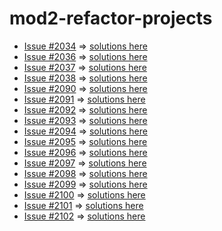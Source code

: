 # mod2-refactor-projects

- [Issue #2034](https://github.com/appacademy/Modular-Curriculum/issues/2034) => [solutions here](./refactor-project)
- [Issue #2036](https://github.com/appacademy/Modular-Curriculum/issues/2036) => [solutions here](./shelter-solution)
- [Issue #2037](https://github.com/appacademy/Modular-Curriculum/issues/2037) => [solutions here]()
- [Issue #2038](https://github.com/appacademy/Modular-Curriculum/issues/2038) => [solutions here](./tic-tac-toe-solution)
- [Issue #2090](https://github.com/appacademy/Modular-Curriculum/issues/2090) => [solutions here](./dry-refactor)
- [Issue #2091](https://github.com/appacademy/Modular-Curriculum/issues/2091) => [solutions here]()
- [Issue #2092](https://github.com/appacademy/Modular-Curriculum/issues/2092) => [solutions here]()
- [Issue #2093](https://github.com/appacademy/Modular-Curriculum/issues/2093) => [solutions here]()
- [Issue #2094](https://github.com/appacademy/Modular-Curriculum/issues/2094) => [solutions here](./class-inheritance-problem)
- [Issue #2095](https://github.com/appacademy/Modular-Curriculum/issues/2095) => [solutions here](./class-polymorphism-problem)
- [Issue #2096](https://github.com/appacademy/Modular-Curriculum/issues/2096) => [solutions here](./bind-practice)
- [Issue #2097](https://github.com/appacademy/Modular-Curriculum/issues/2097) => [solutions here](./call-apply-practice)
- [Issue #2098](https://github.com/appacademy/Modular-Curriculum/issues/2098) => [solutions here](./practice-ctx-arrow-funcs)
- [Issue #2099](https://github.com/appacademy/Modular-Curriculum/issues/2099) => [solutions here](./error-prediction-quiz)
- [Issue #2100](https://github.com/appacademy/Modular-Curriculum/issues/2100) => [solutions here](./practice-error)
- [Issue #2101](https://github.com/appacademy/Modular-Curriculum/issues/2101) => [solutions here](./practice-unit-tests)
- [Issue #2102](https://github.com/appacademy/Modular-Curriculum/issues/2102) => [solutions here](./practice-es5-classes)
